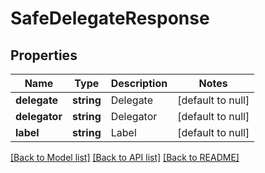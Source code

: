 # SafeDelegateResponse

## Properties
Name | Type | Description | Notes
------------ | ------------- | ------------- | -------------
**delegate** | **string** | Delegate | [default to null]
**delegator** | **string** | Delegator | [default to null]
**label** | **string** | Label | [default to null]

[[Back to Model list]](../README.md#documentation-for-models) [[Back to API list]](../README.md#documentation-for-api-endpoints) [[Back to README]](../README.md)


